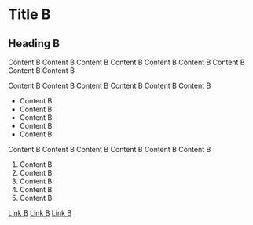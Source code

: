 Title B
=======

## Heading B

Content B Content B Content B Content B Content B Content B Content B Content B Content B

Content B Content B Content B Content B Content B Content B

* Content B
* Content B
* Content B
* Content B
* Content B

Content B Content B Content B Content B Content B Content B

1. Content B
1. Content B
1. Content B
1. Content B
1. Content B

[Link B](/link-B/link-B/link-B)
[Link B](/link-B/link-B/link-B)
[Link B](/link-B/link-B/link-B)
